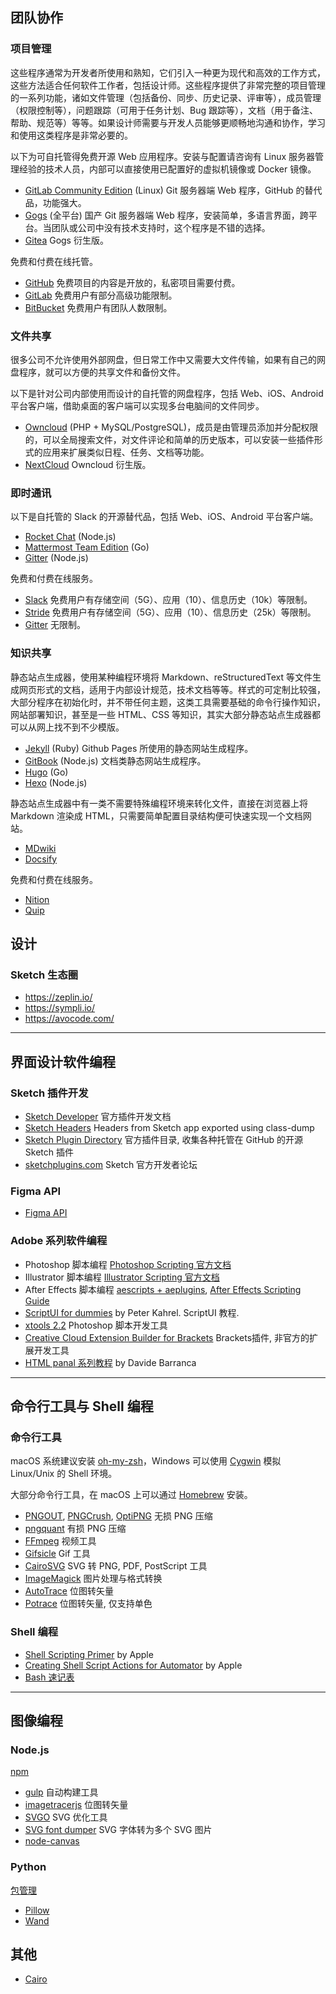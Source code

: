 ## 团队协作

### 项目管理

这些程序通常为开发者所使用和熟知，它们引入一种更为现代和高效的工作方式，这些方法适合任何软件工作者，包括设计师。这些程序提供了非常完整的项目管理的一系列功能，诸如文件管理（包括备份、同步、历史记录、评审等），成员管理（权限控制等），问题跟踪（可用于任务计划、Bug 跟踪等），文档（用于备注、帮助、规范等）等等。如果设计师需要与开发人员能够更顺畅地沟通和协作，学习和使用这类程序是非常必要的。

以下为可自托管得免费开源 Web 应用程序。安装与配置请咨询有 Linux 服务器管理经验的技术人员，内部可以直接使用已配置好的虚拟机镜像或 Docker 镜像。

- [GitLab Community Edition](https://about.gitlab.com/downloads/) (Linux) Git 服务器端 Web 程序，GitHub 的替代品，功能强大。
- [Gogs](https://gogs.io/) (全平台) 国产 Git 服务器端 Web 程序，安装简单，多语言界面，跨平台。当团队或公司中没有技术支持时，这个程序是不错的选择。
- [Gitea](https://gitea.io) Gogs 衍生版。

免费和付费在线托管。

- [GitHub](https://github.com/) 免费项目的内容是开放的，私密项目需要付费。
- [GitLab](https://gitlab.com/) 免费用户有部分高级功能限制。
- [BitBucket](https://bitbucket.org/) 免费用户有团队人数限制。

### 文件共享

很多公司不允许使用外部网盘，但日常工作中又需要大文件传输，如果有自己的网盘程序，就可以方便的共享文件和备份文件。

以下是针对公司内部使用而设计的自托管的网盘程序，包括 Web、iOS、Android 平台客户端，借助桌面的客户端可以实现多台电脑间的文件同步。

- [Owncloud](https://owncloud.org/) (PHP + MySQL/PostgreSQL)，成员是由管理员添加并分配权限的，可以全局搜索文件，对文件评论和简单的历史版本，可以安装一些插件形式的应用来扩展类似日程、任务、文档等功能。
- [NextCloud](https://nextcloud.com/) Owncloud 衍生版。

### 即时通讯

以下是自托管的 Slack 的开源替代品，包括 Web、iOS、Android 平台客户端。

- [Rocket Chat](https://rocket.chat/) (Node.js)
- [Mattermost Team Edition](https://about.mattermost.com/download/) (Go)
- [Gitter](https://gitlab.com/gitlab-org/gitter/) (Node.js)

免费和付费在线服务。

- [Slack](https://slack.com/) 免费用户有存储空间（5G）、应用（10）、信息历史（10k）等限制。
- [Stride](https://www.stride.com/) 免费用户有存储空间（5G）、应用（10）、信息历史（25k）等限制。
- [Gitter](https://gitter.im/) 无限制。

### 知识共享

静态站点生成器，使用某种编程环境将 Markdown、reStructuredText 等文件生成网页形式的文档，适用于内部设计规范，技术文档等等。样式的可定制比较强，大部分程序在初始化时，并不带任何主题，这类工具需要基础的命令行操作知识，网站部署知识，甚至是一些 HTML、CSS 等知识，其实大部分静态站点生成器都可以从网上找不到不少模版。

- [Jekyll](http://jekyllrb.com/) (Ruby) Github Pages 所使用的静态网站生成程序。
- [GitBook](https://github.com/GitbookIO) (Node.js) 文档类静态网站生成程序。
- [Hugo](http://gohugo.io/) (Go)
- [Hexo](https://hexo.io/) (Node.js)

静态站点生成器中有一类不需要特殊编程环境来转化文件，直接在浏览器上将 Markdown 渲染成 HTML，只需要简单配置目录结构便可快速实现一个文档网站。

- [MDwiki](https://github.com/Dynalon/mdwiki/)
- [Docsify](https://github.com/QingWei-Li/docsify)

免费和付费在线服务。

- [Nition](https://www.notion.so/)
- [Quip](https://quip.com/)

## 设计

### Sketch 生态圈

- https://zeplin.io/
- https://sympli.io/
- https://avocode.com/

------

## 界面设计软件编程

### Sketch 插件开发

- [Sketch Developer](http://developer.sketchapp.com/)  官方插件开发文档
- [Sketch Headers](https://github.com/abynim/Sketch-Headers) Headers from Sketch app exported using class-dump
- [Sketch Plugin Directory](https://github.com/sketchplugins/plugin-directory) 官方插件目录, 收集各种托管在 GitHub 的开源 Sketch 插件
- [sketchplugins.com](http://sketchplugins.com/) Sketch 官方开发者论坛

### Figma API

- [Figma API](https://www.figma.com/developers)

### Adobe 系列软件编程

- Photoshop 脚本编程 [Photoshop Scripting 官方文档](http://www.adobe.com/devnet/photoshop/scripting.html)
- Illustrator 脚本编程 [Illustrator Scripting 官方文档](http://www.adobe.com/devnet/illustrator/scripting.html)
- After Effects 脚本编程 [aescripts + aeplugins](https://aescripts.com/), [After Effects Scripting Guide](http://docs.aenhancers.com/)
- [ScriptUI for dummies](http://www.kahrel.plus.com/indesign/scriptui.html)  by Peter Kahrel. ScriptUI 教程.
- [xtools 2.2](http://sourceforge.net/projects/ps-scripts/files/xtools/v2.2/)  Photoshop 脚本开发工具
- [Creative Cloud Extension Builder for Brackets](http://davidderaedt.github.io/CC-Extension-Builder-for-Brackets/)  Brackets插件, 非官方的扩展开发工具
- [HTML panal 系列教程](http://www.davidebarranca.com/category/code/html-panels/) by Davide Barranca

------

## 命令行工具与 Shell 编程

### 命令行工具

macOS 系统建议安装 [oh-my-zsh](http://ohmyz.sh/)，Windows 可以使用 [Cygwin](http://www.sourceware.org/cygwin/) 模拟 Linux/Unix 的 Shell 环境。

大部分命令行工具，在 macOS 上可以通过 [Homebrew](http://brew.sh/) 安装。

- [PNGOUT](http://advsys.net/ken/utils.htm), [PNGCrush](http://pmt.sourceforge.net/pngcrush/), [OptiPNG](http://optipng.sourceforge.net/) 无损 PNG 压缩
- [pngquant](https://pngquant.org/) 有损 PNG 压缩
- [FFmpeg](http://ffmpeg.org/) 视频工具
- [Gifsicle](http://www.lcdf.org/gifsicle/) Gif 工具
- [CairoSVG](http://cairosvg.org/) SVG 转 PNG, PDF, PostScript 工具
- [ImageMagick](http://www.imagemagick.org/) 图片处理与格式转换
- [AutoTrace](http://autotrace.sourceforge.net/) 位图转矢量
- [Potrace](http://potrace.sourceforge.net) 位图转矢量, 仅支持单色

### Shell 编程

- [Shell Scripting Primer](https://developer.apple.com/library/mac/documentation/OpenSource/Conceptual/ShellScripting/shell_scripts/shell_scripts.html) by Apple
- [Creating Shell Script Actions for Automator](https://developer.apple.com/library/content/documentation/AppleApplications/Conceptual/AutomatorConcepts/Articles/ShellScriptActions.html#//apple_ref/doc/uid/TP40002078-BCIBAEAC) by Apple
- [Bash 速记表](https://devhints.io/bash)

------

## 图像编程

### Node.js

[npm](https://www.npmjs.com/)

- [gulp](http://gulpjs.com/) 自动构建工具
- [imagetracerjs](https://github.com/jankovicsandras/imagetracerjs) 位图转矢量
- [SVGO](https://github.com/svg/svgo) SVG 优化工具
- [SVG font dumper](https://github.com/fontello/svg-font-dump) SVG 字体转为多个 SVG 图片
- [node-canvas](https://github.com/Automattic/node-canvas)

### Python

[包管理](https://pypi.python.org/pypi)

- [Pillow](http://pillow.readthedocs.io/en/latest/)
- [Wand](http://docs.wand-py.org/)

## 其他

- [Cairo](https://www.cairographics.org/)